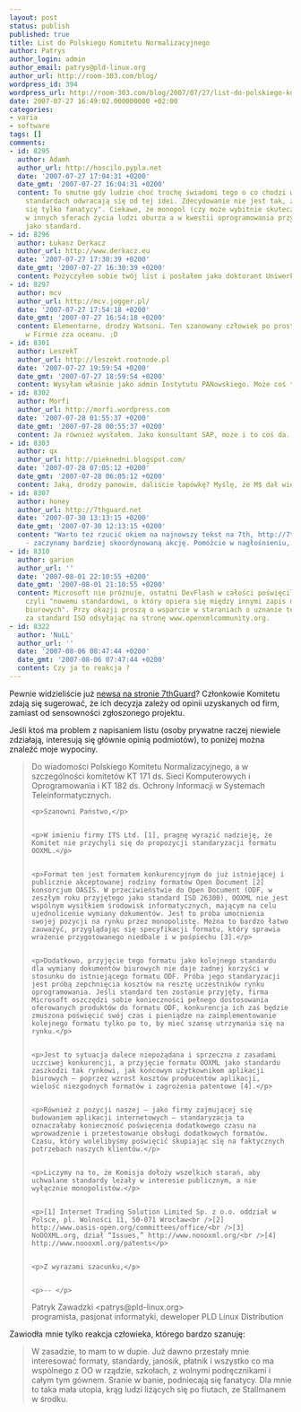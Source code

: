 ```yaml
---
layout: post
status: publish
published: true
title: List do Polskiego Komitetu Normalizacyjnego
author: Patrys
author_login: admin
author_email: patrys@pld-linux.org
author_url: http://room-303.com/blog/
wordpress_id: 394
wordpress_url: http://room-303.com/blog/2007/07/27/list-do-polskiego-komitetu-normalizacyjnego/
date: 2007-07-27 16:49:02.000000000 +02:00
categories:
- varia
- software
tags: []
comments:
- id: 8295
  author: Adamh
  author_url: http://hoscilo.pypla.net
  date: '2007-07-27 17:04:31 +0200'
  date_gmt: '2007-07-27 16:04:31 +0200'
  content: To smutne gdy ludzie choć trochę świadomi tego o co chodzi w otwartych
    standardach odwracają się od tej idei. Zdecydowanie nie jest tak, że "podniecają
    się tylko fanatycy". Ciekawe, że monopol (czy może wybitnie skuteczny lobbing)
    w innych sferach życia ludzi oburza a w kwestii oprogramowania przyjęty został
    jako standard.
- id: 8296
  author: Łukasz Derkacz
  author_url: http://www.derkacz.eu
  date: '2007-07-27 17:30:39 +0200'
  date_gmt: '2007-07-27 16:30:39 +0200'
  content: Pożyczyłem sobie twój list i posłałem jako doktorant Uniwerku Wrocławskiego.
- id: 8297
  author: mcv
  author_url: http://mcv.jogger.pl/
  date: '2007-07-27 17:54:18 +0200'
  date_gmt: '2007-07-27 16:54:18 +0200'
  content: Elementarne, drodzy Watsoni. Ten szanowany człowiek po prostu dostał etat
    w Firmie zza oceanu. ;D
- id: 8301
  author: LeszekT
  author_url: http://leszekt.rootnode.pl
  date: '2007-07-27 19:59:54 +0200'
  date_gmt: '2007-07-27 18:59:54 +0200'
  content: Wysyłam właśnie jako admin Instytutu PANowskiego. Może coś to da...
- id: 8302
  author: Morfi
  author_url: http://morfi.wordpress.com
  date: '2007-07-28 01:55:37 +0200'
  date_gmt: '2007-07-28 00:55:37 +0200'
  content: Ja również wysłałem. Jako konsultant SAP, może i to coś da...
- id: 8303
  author: qx
  author_url: http://pieknedni.blogspot.com/
  date: '2007-07-28 07:05:12 +0200'
  date_gmt: '2007-07-28 06:05:12 +0200'
  content: Jaką, drodzy panowie, daliście łapówkę? Myślę, że M$ dał większą.
- id: 8307
  author: honey
  author_url: http://7thguard.net
  date: '2007-07-30 13:13:15 +0200'
  date_gmt: '2007-07-30 12:13:15 +0200'
  content: "Warto też rzucić okiem na najnowszy tekst na 7th, http://7thguard.net/news.php?id=5653
    - zaczynamy bardziej skoordynowaną akcję. Pomóżcie w nagłośnieniu, bo czas goni...\r\n\r\nł."
- id: 8310
  author: garion
  author_url: ''
  date: '2007-08-01 22:10:55 +0200'
  date_gmt: '2007-08-01 21:10:55 +0200'
  content: Microsoft nie próżnuje, ostatni DevFlash w całości poświęcili Open XML,
    czyli "nowemu standardowi, o który opiera się między innymi zapis danych w dokumentach
    biurowych". Przy okazji proszą o wsparcie w staraniach o uznanie tego formatu
    za standard ISO odsyłając na stronę www.openxmlcommunity.org.
- id: 8322
  author: 'NuLL'
  author_url: ''
  date: '2007-08-06 08:47:44 +0200'
  date_gmt: '2007-08-06 07:47:44 +0200'
  content: Czy ja to reakcja ?
---
```

<p>Pewnie widzieliście już <a href="http://7thguard.net/news.php?id=5649">newsa na stronie 7thGuard</a>? Członkowie Komitetu zdają się sugerować, że ich decyzja zależy od opinii uzyskanych od firm, zamiast od sensowności zgłoszonego projektu.</p>

<p>Jeśli ktoś ma problem z napisaniem listu (osoby prywatne raczej niewiele zdziałają, interesują się głównie opinią podmiotów), to poniżej można znaleźć moje wypociny.</p>

<blockquote><p>Do wiadomości Polskiego Komitetu Normalizacyjnego, a w szczególności komitetów KT 171 ds. Sieci Komputerowych i Oprogramowania i KT 182 ds. Ochrony Informacji w Systemach Teleinformatycznych.</p>


	<p>Szanowni Państwo,</p>


	<p>W imieniu firmy ITS Ltd. [1], pragnę wyrazić nadzieję, że Komitet nie przychyli się do propozycji standaryzacji formatu OOXML.</p>


	<p>Format ten jest formatem konkurencyjnym do już istniejącej i publicznie akceptowanej rodziny formatów Open Document [2] konsorcjum OASIS. W przeciwieństwie do Open Document (ODF, w zeszłym roku przyjętego jako standard ISO 26300), OOXML nie jest wspólnym wysiłkiem środowisk informatycznych, mającym na celu ujednolicenie wymiany dokumentów. Jest to próba umocnienia swojej pozycji na rynku przez monopolistę. Można to bardzo łatwo zauważyć, przyglądając się specyfikacji formatu, który sprawia wrażenie przygotowanego niedbale i w pośpiechu [3].</p>


	<p>Dodatkowo, przyjęcie tego formatu jako kolejnego standardu dla wymiany dokumentów biurowych nie daje żadnej korzyści w stosunku do istniejącego formatu ODF. Próba jego standaryzacji jest próbą zepchnięcia kosztów na resztę uczestników rynku oprogramowania. Jeśli standard ten zostanie przyjęty, firma Microsoft oszczędzi sobie konieczności pełnego dostosowania oferowanych produktów do formatu ODF, konkurencja ich zaś będzie zmuszona poświęcić swój czas i pieniądze na zaimplementowanie kolejnego formatu tylko po to, by mieć szansę utrzymania się na rynku.</p>


	<p>Jest to sytuacja dalece niepożądana i sprzeczna z zasadami uczciwej konkurencji, a przyjęcie formatu OOXML jako standardu zaszkodzi tak rynkowi, jak końcowym użytkownikom aplikacji biurowych – poprzez wzrost kosztów producentów aplikacji, wielość niezgodnych formatów i zagrożenia patentowe [4].</p>


	<p>Również z pozycji naszej – jako firmy zajmującej się budowaniem aplikacji internetowych – standaryzacja ta oznaczałaby konieczność poświęcenia dodatkowego czasu na wprowadzenie i przetestowanie obsługi dodatkowych formatów. Czasu, który wolelibyśmy poświęcić skupiając się na faktycznych potrzebach naszych klientów.</p>


	<p>Liczymy na to, że Komisja dołoży wszelkich starań, aby uchwalane standardy leżały w interesie publicznym, a nie wyłącznie monopolistów.</p>


	<p>[1] Internet Trading Solution Limited Sp. z o.o. oddział w Polsce, pl. Wolności 11, 50-071 Wrocław<br />[2] http://www.oasis-open.org/committees/office/<br />[3] NoOOXML.org, dział “Issues,” http://www.noooxml.org/<br />[4] http://www.noooxml.org/patents</p>


	<p>Z wyrazami szacunku,</p>


	<p>-- </p>

<p>Patryk Zawadzki &lt;patrys@pld-linux.org&gt;<br />programista, pasjonat informatyki, deweloper PLD Linux Distribution</p></blockquote>

<p>Zawiodła mnie tylko reakcja człowieka, którego bardzo szanuję:</p>

<blockquote><p>W zasadzie, to mam to w dupie. Już dawno przestały mnie interesować formaty, standardy, janosik, płatnik i wszystko co ma wspólnego z OO w rządzie, szkołach, z wolnymi podręcznikami i całym tym gównem. Sranie w banie, podniecają się fanatycy. Dla mnie to taka mała utopia, krąg ludzi liżących się po fiutach, ze Stallmanem w środku.</p></blockquote>

